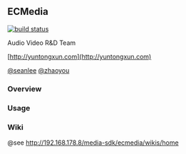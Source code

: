 ##  ECMedia  

[![build status](http://192.168.178.8/media-sdk/ecmedia/badges/master/build.svg)](http://192.168.178.8/media-sdk/ecmedia/commits/master)



Audio Video R&D Team

[http://yuntongxun.com](http://yuntongxun.com) 

[@seanlee](liqiang@yuntongxun.com)   [@zhaoyou](gezy@yuntongxun.com) 

### Overview 





### Usage





### Wiki

@see http://192.168.178.8/media-sdk/ecmedia/wikis/home
